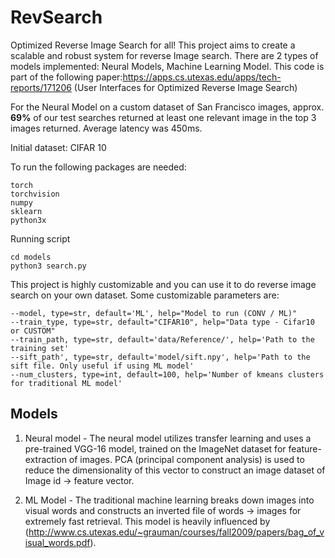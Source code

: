 # RevSearch
Optimized Reverse Image Search for all! This project aims to create a scalable and robust system for reverse Image search. There are 2 types of models implemented: Neural Models, Machine Learning Model. This code is part of the following paper:https://apps.cs.utexas.edu/apps/tech-reports/171206 (User Interfaces for Optimized Reverse Image Search)

For the Neural Model on a custom dataset of San Francisco images, approx. **69%** of our test searches returned at least one relevant image in the top 3 images returned. Average latency was 450ms.


Initial dataset: CIFAR 10

To run the following packages are needed:
```
torch
torchvision
numpy
sklearn
python3x
```
Running script

```
cd models
python3 search.py
```

This project is highly customizable and you can use it to do reverse image search on your own dataset. Some customizable parameters are:
```
--model, type=str, default='ML', help="Model to run (CONV / ML)"
--train_type, type=str, default="CIFAR10", help="Data type - Cifar10 or CUSTOM"
--train_path, type=str, default='data/Reference/', help='Path to the training set'
--sift_path', type=str, default='model/sift.npy', help='Path to the sift file. Only useful if using ML model'
--num_clusters, type=int, default=100, help='Number of kmeans clusters for traditional ML model'
```

## Models

1) Neural model - The neural model utilizes transfer learning and uses a pre-trained VGG-16 model, trained on the ImageNet dataset for feature-extraction of images. PCA (principal component analysis) is used to reduce the dimensionality of this vector to construct an image dataset of Image id -> feature vector. 

2) ML Model - The traditional machine learning breaks down images into visual words and constructs an inverted file of words -> images for extremely fast retrieval. This model is heavily influenced by (http://www.cs.utexas.edu/~grauman/courses/fall2009/papers/bag_of_visual_words.pdf).

